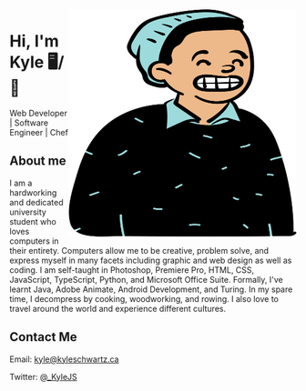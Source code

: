 <img align="right" width="400" height="400" src="./avatar.svg">


# Hi, I'm Kyle 🖥️/🍳
Web Developer | Software Engineer | Chef

## About me 

I am a hardworking and dedicated university student who loves computers in their entirety. Computers allow me to be creative, problem solve, and express myself in many facets including graphic and web design as well as coding. I am self-taught in Photoshop, Premiere Pro, HTML, CSS, JavaScript, TypeScript, Python, and Microsoft Office Suite. Formally, I've learnt Java, Adobe Animate, Android Development, and Turing. In my spare time, I decompress by cooking, woodworking, and rowing. I also love to travel around the world and experience different cultures.

## Contact Me

Email: [kyle@kyleschwartz.ca](kyle@kyleschwartz.ca)

Twitter: [@\_KyleJS](https://twitter.com/_kylejs)
